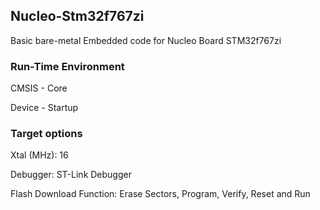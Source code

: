 ## Nucleo-Stm32f767zi
Basic bare-metal Embedded code for Nucleo Board STM32f767zi


### Run-Time Environment

CMSIS -	Core

Device - Startup 


### Target options

Xtal (MHz): 16

Debugger: ST-Link Debugger

Flash Download Function: 
Erase Sectors, 
Program, Verify, Reset and Run
